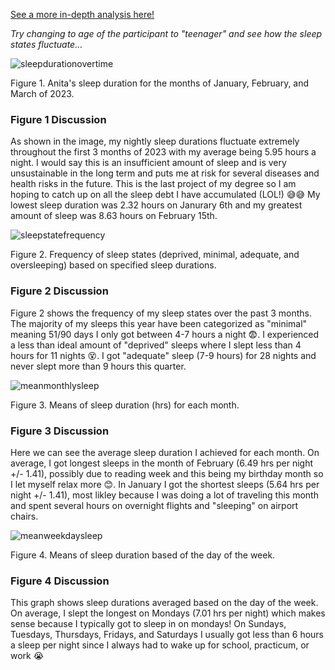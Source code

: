 [See a more in-depth analysis here!](https://github.com/anitawestfalewski/KNES381FINALPROJ/files/11206831/KNES381finalprojectexcel.xlsx)
<p> <em>Try changing to age of the participant to "teenager" and see how the sleep states fluctuate...</em> </p>

![sleepdurationovertime](https://user-images.githubusercontent.com/130501959/231295793-402702e4-18bd-4505-b635-ab452ce87c3a.jpg)
<p> Figure 1. Anita's sleep duration for the months of January, February, and March of 2023. </p>

### Figure 1 Discussion
As shown in the image, my nightly sleep durations fluctuate extremely throughout the first 3 months of 2023 with my average being 5.95 hours a night. I would say this is an insufficient amount of sleep and is very unsustainable in the long term and puts me at risk for several diseases and health risks in the future. This is the last project of my degree so I am hoping to catch up on all the sleep debt I have accumulated (LOL!) 😅😅 My lowest sleep duration was 2.32 hours on Janurary 6th and my greatest amount of sleep was 8.63 hours on February 15th. 

![sleepstatefrequency](https://user-images.githubusercontent.com/130501959/231295862-86d80bbb-a4f1-455a-9e42-852fa7a56f31.jpg)
<p> Figure 2. Frequency of sleep states (deprived, minimal, adequate, and oversleeping) based on specified sleep durations. </p>

### Figure 2 Discussion
Figure 2 shows the frequency of my sleep states over the past 3 months. The majority of my sleeps this year have been categorized as "minimal" meaning 51/90 days I only got between 4-7 hours a night 😨. I experienced a less than ideal amount of "deprived" sleeps where I slept less than 4 hours for 11 nights 😵. I got "adequate" sleep (7-9 hours) for 28 nights and never slept more than 9 hours this quarter.

![meanmonthlysleep](https://user-images.githubusercontent.com/130501959/231296077-79cc93e7-fca2-445d-8758-e7330b7f9eb3.jpg)
<p> Figure 3. Means of sleep duration (hrs) for each month. </p>

### Figure 3 Discussion
Here we can see the average sleep duration I achieved for each month. On average, I got longest sleeps in the month of February (6.49 hrs per night +/- 1.41), possibly due to reading week and this being my birthday month so I let myself relax more 😊. In January I got the shortest sleeps (5.64 hrs per night +/- 1.41), most likley because I was doing a lot of traveling this month and spent several hours on overnight flights and "sleeping" on airport chairs.

![meanweekdaysleep](https://user-images.githubusercontent.com/130501959/231296122-38b074c2-fdee-4303-abf9-b7f3dee60f1a.jpg)
<p> Figure 4. Means of sleep duration based of the day of the week. </p>

### Figure 4 Discussion
This graph shows sleep durations averaged based on the day of the week. On average, I slept the longest on Mondays (7.01 hrs per night) which makes sense because I typically got to sleep in on mondays! On Sundays, Tuesdays, Thursdays, Fridays, and Saturdays I usually got less than 6 hours a sleep per night since I always had to wake up for school, practicum, or work 😭

